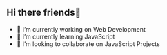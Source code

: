 ## Hi there friends👋

- 🔭 I’m currently working on Web Development
- 🌱 I’m currently learning JavaScript
- 👯 I’m looking to collaborate on JavaScript Projects

